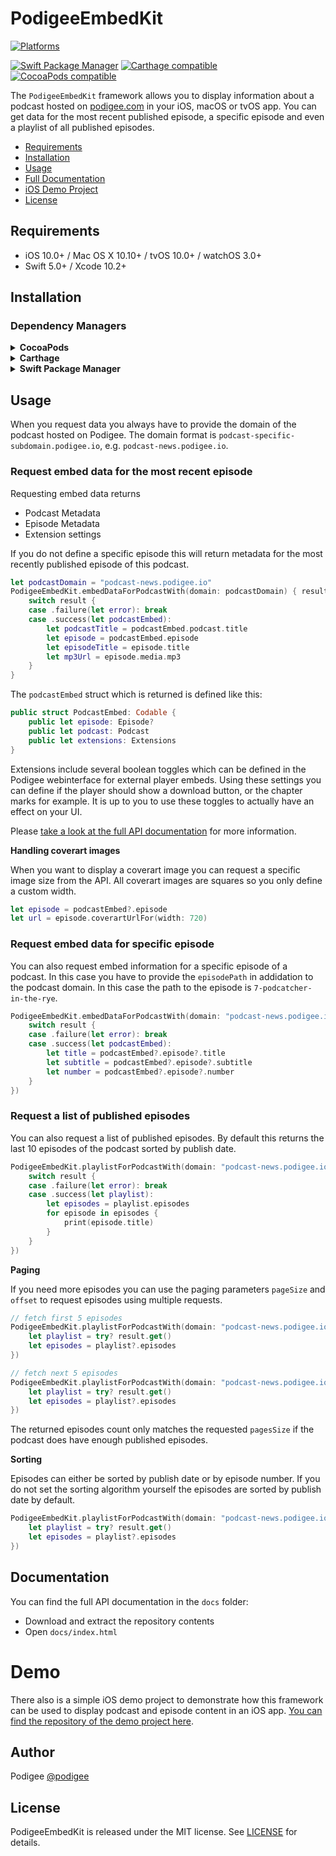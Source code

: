
# PodigeeEmbedKit

[![Platforms](https://img.shields.io/badge/platform-ios%20%7C%20macOS%20%7C%20watchOS%20%7C%20tvOS-lightgrey.svg)](#)

[![Swift Package Manager](https://img.shields.io/badge/Swift%20Package%20Manager-compatible-brightgreen.svg)](https://github.com/apple/swift-package-manager)
[![Carthage compatible](https://img.shields.io/badge/Carthage-compatible-4BC51D.svg?style=flat)](https://github.com/Carthage/Carthage)
[![CocoaPods compatible](https://img.shields.io/badge/Cocoapods-compatible-brightgreen.svg)](https://cocoapods.org)

The `PodigeeEmbedKit` framework allows you to display information about a podcast hosted on [podigee.com](https://podigee.com) in your iOS, macOS or tvOS app. You can get data for the most recent published episode, a specific episode and even a playlist of all published episodes.

- [Requirements](#requirements)
- [Installation](#installation)
- [Usage](#usage)
- [Full Documentation](#documentation)
- [iOS Demo Project](#demo)
- [License](#license)

## Requirements

- iOS 10.0+ / Mac OS X 10.10+ / tvOS 10.0+ / watchOS 3.0+
- Swift 5.0+ / Xcode 10.2+

## Installation

### Dependency Managers
<details>
  <summary><strong>CocoaPods</strong></summary>

[CocoaPods](http://cocoapods.org) is a dependency manager for Cocoa projects. You can install it with the following command:

```bash
$ gem install cocoapods
```

To integrate PodigeeEmbedKit into your Xcode project using CocoaPods, specify it in your `Podfile`:

```ruby
platform :ios, '10.0'
use_frameworks!

pod 'PodigeeEmbedKit', :git => 'https://github.com/podigee/PodigeeEmbedKit.git', :branch => 'master'
```

You have to link to the Github repository directly, because it is not publically available in the Cocoapods directory.

Then, run the following command:

```bash
$ pod install
```

</details>

<details>
  <summary><strong>Carthage</strong></summary>

[Carthage](https://github.com/Carthage/Carthage) is a decentralized dependency manager that automates the process of adding frameworks to your Cocoa application.

You can install Carthage with [Homebrew](http://brew.sh/) using the following command:

```bash
$ brew update
$ brew install carthage
```

To integrate PodigeeEmbedKit into your Xcode project using Carthage, specify it in your `Cartfile`:

```ogdl
github "podigee/PodigeeEmbedKit" ~> 1.0.0
```

</details>

<details>
  <summary><strong>Swift Package Manager</strong></summary>

To use PodigeeEmbedKit as a [Swift Package Manager](https://swift.org/package-manager/) package just add the following in your Package.swift file.

``` swift
// swift-tools-version:4.2

import PackageDescription

let package = Package(
    name: "HelloPodigeeEmbedKit",
    dependencies: [
        .package(url: "https://github.com/podigee/PodigeeEmbedKit.git", .upToNextMajor(from: "1.0.0"))
    ],
    targets: [
        .target(name: "HelloPodigeeEmbedKit", dependencies: ["PodigeeEmbedKit"])
    ]
)
```
</details>

## Usage

When you request data you always have to provide the domain of the podcast hosted on Podigee. The domain format is `podcast-specific-subdomain.podigee.io`, e.g. `podcast-news.podigee.io`.

### Request embed data for the most recent episode

Requesting embed data returns

* Podcast Metadata
* Episode Metadata
* Extension settings

If you do not define a specific episode this will return metadata for the most recently published episode of this podcast.

```swift
let podcastDomain = "podcast-news.podigee.io"
PodigeeEmbedKit.embedDataForPodcastWith(domain: podcastDomain) { result in
    switch result {
    case .failure(let error): break
    case .success(let podcastEmbed):
        let podcastTitle = podcastEmbed.podcast.title
        let episode = podcastEmbed.episode
        let episodeTitle = episode.title
        let mp3Url = episode.media.mp3        
    }
}
```

The `podcastEmbed` struct which is returned is defined like this:

```swift
public struct PodcastEmbed: Codable {
    public let episode: Episode?
    public let podcast: Podcast
    public let extensions: Extensions
}
```

Extensions include several boolean toggles which can be defined in the Podigee webinterface for external player embeds. Using these settings you can define if the player should show a download button, or the chapter marks for example. It is up to you to use these toggles to actually have an effect on your UI.

Please [take a look at the full API documentation](#documentation) for more information.

**Handling coverart images**

When you want to display a coverart image you can request a specific image size from the API. All coverart images are squares so you only define a custom width.

```swift
let episode = podcastEmbed?.episode
let url = episode.coverartUrlFor(width: 720)
```

### Request embed data for specific episode

You can also request embed information for a specific episode of a podcast. In this case you have to provide the `episodePath` in addidation to the podcast domain. In this case the path to the episode is `7-podcatcher-in-the-rye`.

```swift
PodigeeEmbedKit.embedDataForPodcastWith(domain: "podcast-news.podigee.io", episodePath: "7-podcatcher-in-the-rye", complete: { result in
    switch result {
    case .failure(let error): break
    case .success(let podcastEmbed):
        let title = podcastEmbed?.episode?.title
        let subtitle = podcastEmbed?.episode?.subtitle
        let number = podcastEmbed?.episode?.number
    }
})
```

### Request a list of published episodes

You can also request a list of published episodes. By default this returns the last 10 episodes of the podcast sorted by publish date.

```swift
PodigeeEmbedKit.playlistForPodcastWith(domain: "podcast-news.podigee.io", complete: { result in
    switch result {
    case .failure(let error): break
    case .success(let playlist):
        let episodes = playlist.episodes
        for episode in episodes {
            print(episode.title)
        }         
    }
})
```

**Paging**

If you need more episodes you can use the paging parameters `pageSize` and `offset` to request episodes using multiple requests.

```swift
// fetch first 5 episodes
PodigeeEmbedKit.playlistForPodcastWith(domain: "podcast-news.podigee.io", pageSize: 5, offset: 0, complete: { result in
    let playlist = try? result.get()
    let episodes = playlist?.episodes
})

// fetch next 5 episodes
PodigeeEmbedKit.playlistForPodcastWith(domain: "podcast-news.podigee.io", pageSize: 5, offset: 5, complete: { result in
    let playlist = try? result.get()
    let episodes = playlist?.episodes
})
```

The returned episodes count only matches the requested `pagesSize` if the podcast does have enough published episodes.

**Sorting**

Episodes can either be sorted by publish date or by episode number. If you do not set the sorting algorithm yourself the episodes are sorted by publish date by default.

```swift
PodigeeEmbedKit.playlistForPodcastWith(domain: "podcast-news.podigee.io", sortBy: .episodeNumber, complete: { result in
    let playlist = try? result.get()
    let episodes = playlist?.episodes
})
```

## Documentation

You can find the full API documentation in the `docs` folder:

* Download and extract the repository contents
* Open `docs/index.html`

# Demo

There also is a simple iOS demo project to demonstrate how this framework can be used to display podcast and episode content in an iOS app. [You can find the repository of the demo project here](https://github.com/podigee/PodigeeEmbedKitDemo).

## Author

Podigee [@podigee](https://twitter.com/podigee)

## License

PodigeeEmbedKit is released under the MIT license. See [LICENSE](https://github.com/podigee/PodigeeEmbedKit/blob/master/LICENSE) for details.
